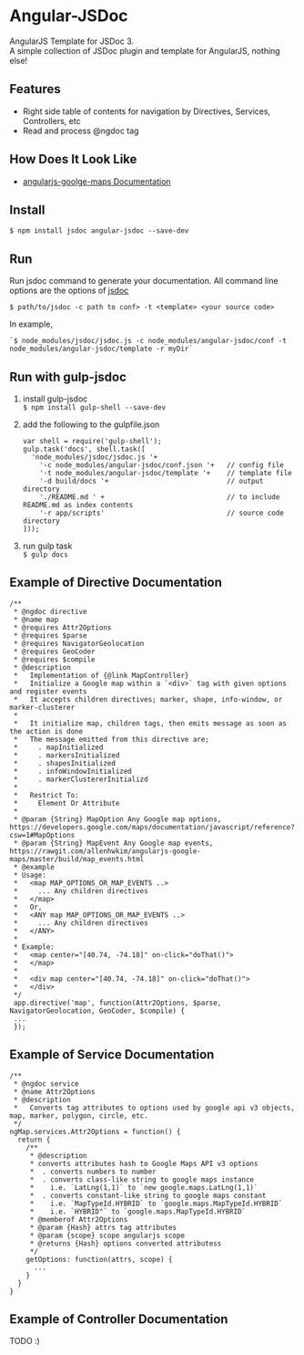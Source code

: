 Angular-JSDoc
=============
AngularJS Template for JSDoc 3.  
A simple collection of JSDoc plugin and template for AngularJS, nothing else!  

Features
----------
  * Right side table of contents for navigation by Directives, Services, Controllers, etc
  * Read and process @ngdoc tag

How Does It Look Like
---------------------
  * [angularjs-goolge-maps Documentation](https://rawgit.com/allenhwkim/angularjs-google-maps/master/build/docs/index.html)

Install
-------
    $ npm install jsdoc angular-jsdoc --save-dev
  
Run
---
Run jsdoc command to generate your documentation. 
All command line options are the options of [jsdoc](http://usejsdoc.org/about-commandline.html)  
    
    $ path/to/jsdoc -c path to conf> -t <template> <your source code>

In example,  

    `$ node_modules/jsdoc/jsdoc.js -c node_modules/angular-jsdoc/conf -t node_modules/angular-jsdoc/template -r myDir`

Run with gulp-jsdoc
-------------------

1. install gulp-jsdoc  
    `$ npm install gulp-shell --save-dev`

2. add the following to the gulpfile.json  
   ```
   var shell = require('gulp-shell'); 
   gulp.task('docs', shell.task([ 
     'node_modules/jsdoc/jsdoc.js '+ 
       '-c node_modules/angular-jsdoc/conf.json '+   // config file
       '-t node_modules/angular-jsdoc/template '+    // template file
       '-d build/docs '+                             // output directory
       './README.md ' +                              // to include README.md as index contents
       '-r app/scripts'                              // source code directory
   ])); 
   ```
3. run gulp task  
    `$ gulp docs`


Example of Directive Documentation
----------------------------------
```
/**
 * @ngdoc directive
 * @name map
 * @requires Attr2Options
 * @requires $parse
 * @requires NavigatorGeolocation
 * @requires GeoCoder
 * @requires $compile
 * @description 
 *   Implementation of {@link MapController}  
 *   Initialize a Google map within a `<div>` tag with given options and register events  
 *   It accepts children directives; marker, shape, info-window, or marker-clusterer  
 *   
 *   It initialize map, children tags, then emits message as soon as the action is done  
 *   The message emitted from this directive are;  
 *     . mapInitialized
 *     . markersInitialized
 *     . shapesInitialized
 *     . infoWindowInitialized
 *     . markerClustererInitializd
 *
 *   Restrict To:
 *     Element Or Attribute
 *
 * @param {String} MapOption Any Google map options, https://developers.google.com/maps/documentation/javascript/reference?csw=1#MapOptions  
 * @param {String} MapEvent Any Google map events, https://rawgit.com/allenhwkim/angularjs-google-maps/master/build/map_events.html
 * @example
 * Usage: 
 *   <map MAP_OPTIONS_OR_MAP_EVENTS ..>
 *     ... Any children directives
 *   </map>
 *   Or, 
 *   <ANY map MAP_OPTIONS_OR_MAP_EVENTS ..>
 *     ... Any children directives
 *   </ANY>
 *
 * Example: 
 *   <map center="[40.74, -74.18]" on-click="doThat()">
 *   </map>
 *
 *   <div map center="[40.74, -74.18]" on-click="doThat()">
 *   </div>
 */
 app.directive('map', function(Attr2Options, $parse, NavigatorGeolocation, GeoCoder, $compile) {
 ...
 });
```

Example of Service Documentation
--------------------------------
```
/**
 * @ngdoc service
 * @name Attr2Options
 * @description 
 *   Converts tag attributes to options used by google api v3 objects, map, marker, polygon, circle, etc.
 */
ngMap.services.Attr2Options = function() {
  return {
    /**
     * @description
     * converts attributes hash to Google Maps API v3 options  
     *  . converts numbers to number   
     *  . converts class-like string to google maps instance   
     *    i.e. `LatLng(1,1)` to `new google.maps.LatLng(1,1)`  
     *  . converts constant-like string to google maps constant    
     *    i.e. `MapTypeId.HYBRID` to `google.maps.MapTypeId.HYBRID`   
     *    i.e. `HYBRID"` to `google.maps.MapTypeId.HYBRID`  
     * @memberof Attr2Options
     * @param {Hash} attrs tag attributes
     * @param {scope} scope angularjs scope
     * @returns {Hash} options converted attributess
     */
    getOptions: function(attrs, scope) {
      ...
    }
  }
}
```

Example of Controller Documentation
-----------------------------------
TODO :)
